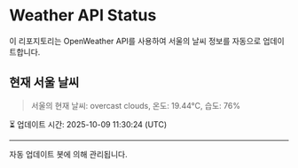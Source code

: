 
# Weather API Status

이 리포지토리는 OpenWeather API를 사용하여 서울의 날씨 정보를 자동으로 업데이트합니다.

## 현재 서울 날씨
> 서울의 현재 날씨: overcast clouds, 온도: 19.44°C, 습도: 76%

⏳ 업데이트 시간: 2025-10-09 11:30:24 (UTC)

---
자동 업데이트 봇에 의해 관리됩니다.
